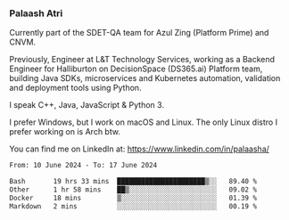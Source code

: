 ### Palaash Atri

Currently part of the SDET-QA team for Azul Zing (Platform Prime) and CNVM. 

Previously, Engineer at L&T Technology Services, working as a Backend Engineer for Halliburton on DecisionSpace (DS365.ai) Platform team, building Java SDKs, microservices and Kubernetes automation, validation and deployment tools using Python.

I speak C++, Java, JavaScript & Python 3.

I prefer Windows, but I work on macOS and Linux. The only Linux distro I prefer working on is Arch btw.

You can find me on LinkedIn at: https://www.linkedin.com/in/palaasha/

<!--START_SECTION:waka-->

```txt
From: 10 June 2024 - To: 17 June 2024

Bash       19 hrs 33 mins  ██████████████████████▒░░   89.40 %
Other      1 hr 58 mins    ██▒░░░░░░░░░░░░░░░░░░░░░░   09.02 %
Docker     18 mins         ▒░░░░░░░░░░░░░░░░░░░░░░░░   01.39 %
Markdown   2 mins          ░░░░░░░░░░░░░░░░░░░░░░░░░   00.19 %
```

<!--END_SECTION:waka-->
